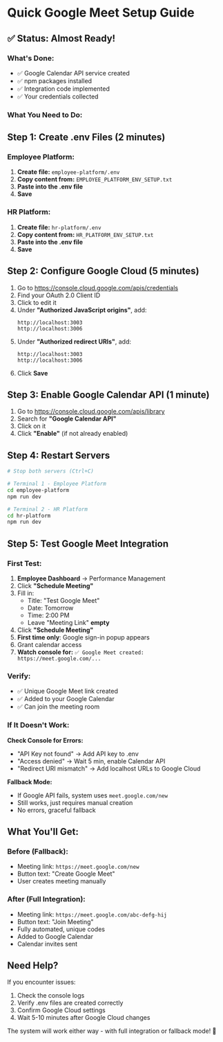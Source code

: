 # Quick Google Meet Setup Guide

## ✅ Status: Almost Ready!

### What's Done:
- ✅ Google Calendar API service created
- ✅ npm packages installed
- ✅ Integration code implemented
- ✅ Your credentials collected

### What You Need to Do:

## Step 1: Create .env Files (2 minutes)

### Employee Platform:

1. **Create file:** `employee-platform/.env`
2. **Copy content from:** `EMPLOYEE_PLATFORM_ENV_SETUP.txt`
3. **Paste into the .env file**
4. **Save**

### HR Platform:

1. **Create file:** `hr-platform/.env`
2. **Copy content from:** `HR_PLATFORM_ENV_SETUP.txt`
3. **Paste into the .env file**
4. **Save**

## Step 2: Configure Google Cloud (5 minutes)

1. Go to https://console.cloud.google.com/apis/credentials
2. Find your OAuth 2.0 Client ID
3. Click to edit it
4. Under **"Authorized JavaScript origins"**, add:
   ```
   http://localhost:3003
   http://localhost:3006
   ```
5. Under **"Authorized redirect URIs"**, add:
   ```
   http://localhost:3003
   http://localhost:3006
   ```
6. Click **Save**

## Step 3: Enable Google Calendar API (1 minute)

1. Go to https://console.cloud.google.com/apis/library
2. Search for **"Google Calendar API"**
3. Click on it
4. Click **"Enable"** (if not already enabled)

## Step 4: Restart Servers

```bash
# Stop both servers (Ctrl+C)

# Terminal 1 - Employee Platform
cd employee-platform
npm run dev

# Terminal 2 - HR Platform
cd hr-platform
npm run dev
```

## Step 5: Test Google Meet Integration

### First Test:
1. **Employee Dashboard** → Performance Management
2. Click **"Schedule Meeting"**
3. Fill in:
   - Title: "Test Google Meet"
   - Date: Tomorrow
   - Time: 2:00 PM
   - Leave "Meeting Link" **empty**
4. Click **"Schedule Meeting"**
5. **First time only**: Google sign-in popup appears
6. Grant calendar access
7. **Watch console for:** `✅ Google Meet created: https://meet.google.com/...`

### Verify:
- ✅ Unique Google Meet link created
- ✅ Added to your Google Calendar
- ✅ Can join the meeting room

### If It Doesn't Work:

**Check Console for Errors:**
- "API Key not found" → Add API key to .env
- "Access denied" → Wait 5 min, enable Calendar API
- "Redirect URI mismatch" → Add localhost URLs to Google Cloud

**Fallback Mode:**
- If Google API fails, system uses `meet.google.com/new`
- Still works, just requires manual creation
- No errors, graceful fallback

## What You'll Get:

### Before (Fallback):
- Meeting link: `https://meet.google.com/new`
- Button text: "Create Google Meet"
- User creates meeting manually

### After (Full Integration):
- Meeting link: `https://meet.google.com/abc-defg-hij`
- Button text: "Join Meeting"
- Fully automated, unique codes
- Added to Google Calendar
- Calendar invites sent

## Need Help?

If you encounter issues:
1. Check the console logs
2. Verify .env files are created correctly
3. Confirm Google Cloud settings
4. Wait 5-10 minutes after Google Cloud changes

The system will work either way - with full integration or fallback mode! 🚀


